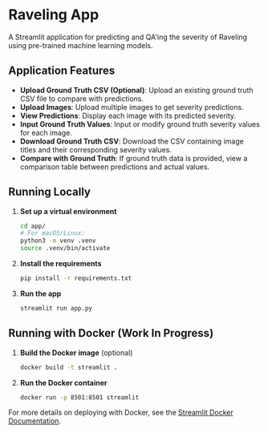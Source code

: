 
# Raveling App

A Streamlit application for predicting and QA'ing the severity of Raveling using pre-trained machine learning models.

## Application Features

- **Upload Ground Truth CSV (Optional)**: Upload an existing ground truth CSV file to compare with predictions.
- **Upload Images**: Upload multiple images to get severity predictions.
- **View Predictions**: Display each image with its predicted severity.
- **Input Ground Truth Values**: Input or modify ground truth severity values for each image.
- **Download Ground Truth CSV**: Download the CSV containing image titles and their corresponding severity values.
- **Compare with Ground Truth**: If ground truth data is provided, view a comparison table between predictions and actual values.

## Running Locally

1. **Set up a virtual environment**

   ```bash
   cd app/
   # For macOS/Linux:
   python3 -m venv .venv
   source .venv/bin/activate
   ```

2. **Install the requirements**

   ```bash
   pip install -r requirements.txt
   ```

3. **Run the app**

   ```bash
   streamlit run app.py
   ```

## Running with Docker (Work In Progress)

1. **Build the Docker image** (optional)

   ```bash
   docker build -t streamlit .
   ```

2. **Run the Docker container**

   ```bash
   docker run -p 8501:8501 streamlit
   ```

For more details on deploying with Docker, see the [Streamlit Docker Documentation](https://docs.streamlit.io/deploy/tutorials/docker).
